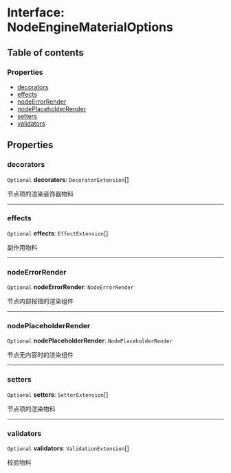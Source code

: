 # Interface: NodeEngineMaterialOptions

## Table of contents

### Properties

* [decorators](/en/auto-docs/node-core-plugin/interfaces/NodeEngineMaterialOptions.md#decorators)
* [effects](/en/auto-docs/node-core-plugin/interfaces/NodeEngineMaterialOptions.md#effects)
* [nodeErrorRender](/en/auto-docs/node-core-plugin/interfaces/NodeEngineMaterialOptions.md#nodeerrorrender)
* [nodePlaceholderRender](/en/auto-docs/node-core-plugin/interfaces/NodeEngineMaterialOptions.md#nodeplaceholderrender)
* [setters](/en/auto-docs/node-core-plugin/interfaces/NodeEngineMaterialOptions.md#setters)
* [validators](/en/auto-docs/node-core-plugin/interfaces/NodeEngineMaterialOptions.md#validators)

## Properties

### decorators

`Optional` **decorators**: `DecoratorExtension`\[]

节点项的渲染装饰器物料

***

### effects

`Optional` **effects**: `EffectExtension`\[]

副作用物料

***

### nodeErrorRender

`Optional` **nodeErrorRender**: `NodeErrorRender`

节点内部报错的渲染组件

***

### nodePlaceholderRender

`Optional` **nodePlaceholderRender**: `NodePlaceholderRender`

节点无内容时的渲染组件

***

### setters

`Optional` **setters**: `SetterExtension`\[]

节点项的渲染物料

***

### validators

`Optional` **validators**: `ValidationExtension`\[]

校验物料
